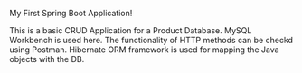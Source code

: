 My First Spring Boot Application!

This is a basic CRUD Application for a Product Database. 
MySQL Workbench is used here. 
The functionality of HTTP methods can be checkd using Postman. 
Hibernate ORM framework is used for mapping the Java objects with the DB.
